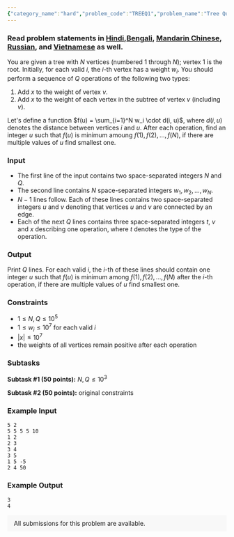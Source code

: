 ```yaml
---
{"category_name":"hard","problem_code":"TREEQ1","problem_name":"Tree Query","problemComponents":{"constraints":"","constraintsState":false,"subtasks":"","subtasksState":false,"inputFormat":"","inputFormatState":false,"outputFormat":"","outputFormatState":false,"sampleTestCases":{"0":{"id":1,"input":"5 2\r\n5 5 5 5 10\r\n1 2\r\n2 3\r\n3 4\r\n3 5\r\n1 5 -5\r\n2 4 50","output":"3\r\n4","explanation":"","isDeleted":false}}},"video_editorial_url":"","languages_supported":{"0":"CPP14","1":"C","2":"JAVA","3":"PYTH 3.6","4":"PYTH","5":"PYP3","6":"CS2","7":"ADA","8":"PYPY","9":"TEXT","10":"PAS fpc","11":"NODEJS","12":"RUBY","13":"PHP","14":"GO","15":"HASK","16":"TCL","17":"PERL","18":"SCALA","19":"LUA","20":"kotlin","21":"BASH","22":"JS","23":"LISP sbcl","24":"rust","25":"PAS gpc","26":"BF","27":"CLOJ","28":"R","29":"D","30":"CAML","31":"FORT","32":"ASM","33":"swift","34":"FS","35":"WSPC","36":"LISP clisp","37":"SQL","38":"SCM guile","39":"PERL6","40":"ERL","41":"CLPS","42":"ICK","43":"NICE","44":"PRLG","45":"ICON","46":"COB","47":"SCM chicken","48":"PIKE","49":"SCM qobi","50":"ST","51":"NEM"},"max_timelimit":3,"source_sizelimit":50000,"problem_author":"chemthan","problem_tester":null,"date_added":"25-12-2019","tags":{"0":"chemthan"},"problem_difficulty_level":"Hard","best_tag":"","editorial_url":"","time":{"view_start_date":1577552402,"submit_start_date":1577552402,"visible_start_date":1577552402,"end_date":1735669800},"is_direct_submittable":false,"problemDiscussURL":"https://discuss.codechef.com/search?q=TREEQ1","is_proctored":false,"visitedContests":{},"layout":"problem"}
---
```

### Read problem statements in [Hindi](https://www.codechef.com/download/translated/LTIME79/hindi/TREEQ1.pdf),[Bengali](https://www.codechef.com/download/translated/LTIME79/bengali/TREEQ1.pdf), [Mandarin Chinese](https://www.codechef.com/download/translated/LTIME79/mandarin/TREEQ1.pdf), [Russian](https://www.codechef.com/download/translated/LTIME79/russian/TREEQ1.pdf), and [Vietnamese](https://www.codechef.com/download/translated/LTIME79/vietnamese/TREEQ1.pdf) as well.


You are given a tree with $N$ vertices (numbered $1$ through $N$); vertex $1$ is the root. Initially, for each valid $i$, the $i$-th vertex has a weight $w_i$. You should perform a sequence of $Q$ operations of the following two types:
1. Add $x$ to the weight of vertex $v$.
2. Add $x$ to the weight of each vertex in the subtree of vertex $v$ (including $v$).

Let's define a function $f(u) = \sum_{i=1}^N w_i \cdot d(i, u)$, where $d(i, u)$ denotes the distance between vertices $i$ and $u$. After each operation, find an integer $u$ such that $f(u)$ is minimum amoung $f(1), f(2), \ldots, f(N)$, if there are multiple values of $u$ find smallest one.

### Input
- The first line of the input contains two space-separated integers $N$ and $Q$.
- The second line contains $N$ space-separated integers $w_1, w_2, \ldots, w_N$.
- $N-1$ lines follow. Each of these lines contains two space-separated integers $u$ and $v$ denoting that vertices $u$ and $v$ are connected by an edge.
- Each of the next $Q$ lines contains three space-separated integers $t$, $v$ and $x$ describing one operation, where $t$ denotes the type of the operation.

### Output
Print $Q$ lines. For each valid $i$, the $i$-th of these lines should contain one integer $u$ such that $f(u)$ is minimum among $f(1), f(2), \ldots, f(N)$ after the $i$-th operation, if there are multiple values of $u$ find smallest one.

### Constraints
- $1 \le N, Q \le 10^5$
- $1 \le w_i \le 10^7$ for each valid $i$
- $|x| \le 10^7$
- the weights of all vertices remain positive after each operation

### Subtasks
**Subtask #1 (50 points):** $N, Q \le 10^3$

**Subtask #2 (50 points):** original constraints

### Example Input
```
5 2
5 5 5 5 10
1 2
2 3
3 4
3 5
1 5 -5
2 4 50
```

### Example Output
```
3
4
```

<aside style='background: #f8f8f8;padding: 10px 15px;'><div>All submissions for this problem are available.</div></aside>